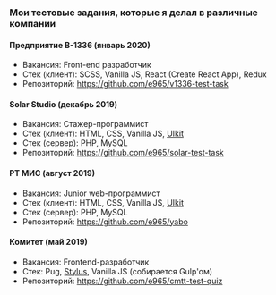 ### Мои тестовые задания, которые я делал в различные компании

#### Предприятие В-1336 (январь 2020)

* Вакансия: Front-end разработчик
* Стек (клиент): SCSS, Vanilla JS, React (Create React App), Redux
* Репозиторий: https://github.com/e965/v1336-test-task

#### Solar Studio (декабрь 2019)

* Вакансия: Стажер-программист
* Стек (клиент): HTML, CSS, Vanilla JS, [UIkit](https://getuikit.com)
* Стек (сервер): PHP, MySQL
* Репозиторий: https://github.com/e965/solar-test-task

#### РТ МИС (август 2019)

* Вакансия: Junior web-программист
* Стек (клиент): HTML, CSS, Vanilla JS, [UIkit](https://getuikit.com)
* Стек (сервер): PHP, MySQL
* Репозиторий: https://github.com/e965/yabo

#### Комитет (май 2019)

* Вакансия: Frontend-разработчик
* Стек: Pug, [Stylus](https://stylus-lang.com), Vanilla JS (собирается Gulp'ом)
* Репозиторий: https://github.com/e965/cmtt-test-quiz

